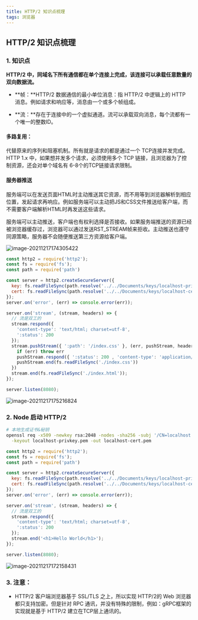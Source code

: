 ```yaml
---
title: HTTP/2 知识点梳理
tags: 浏览器
---
```


## HTTP/2 知识点梳理



### 1. **知识点**

**HTTP/2 中，同域名下所有通信都在单个连接上完成，该连接可以承载任意数量的双向数据流。**

-  **帧：**HTTP/2 数据通信的最小单位消息：指 HTTP/2 中逻辑上的 HTTP 消息。例如请求和响应等，消息由一个或多个帧组成。

- **流：**存在于连接中的一个虚拟通道。流可以承载双向消息，每个流都有一个唯一的整数ID。

#### **多路复用**：

 代替原来的序列和阻塞机制。所有就是请求的都是通过一个 TCP连接并发完成。 HTTP 1.x 中，如果想并发多个请求，必须使用多个 TCP 链接，且浏览器为了控制资源，还会对单个域名有 6-8个的TCP链接请求限制。



#### **服务器推送**

服务端可以在发送页面HTML时主动推送其它资源，而不用等到浏览器解析到相应位置，发起请求再响应。例如服务端可以主动把JS和CSS文件推送给客户端，而不需要客户端解析HTML时再发送这些请求。

服务端可以主动推送，客户端也有权利选择是否接收。如果服务端推送的资源已经被浏览器缓存过，浏览器可以通过发送RST_STREAM帧来拒收。主动推送也遵守同源策略，服务器不会随便推送第三方资源给客户端。



![image-20211217174305422](https://tva1.sinaimg.cn/large/008i3skNly1gxgyzfzh45j31740mg75n.jpg)



```javascript
const http2 = require('http2');
const fs = require('fs');
const path = require('path')

const server = http2.createSecureServer({
  key: fs.readFileSync(path.resolve('../../Documents/keys/localhost-privkey.pem')),
  cert: fs.readFileSync(path.resolve('../../Documents/keys/localhost-cert.pem'))
});
server.on('error', (err) => console.error(err));

server.on('stream', (stream, headers) => {
  // 流是双工的
  stream.respond({
    'content-type': 'text/html; charset=utf-8',
    ':status': 200
  });
  stream.pushStream({ ':path': '/index.css' }, (err, pushStream, headers) => {
    if (err) throw err
    pushStream.respond({ ':status': 200 , 'content-type': 'application/json'});
    pushStream.end(fs.readFileSync('./index.css'))
  })
  stream.end(fs.readFileSync('./index.html'));
});

server.listen(8080);
```



![image-20211217175216824](https://tva1.sinaimg.cn/large/008i3skNly1gxgz9043lzj31oi0dsju4.jpg)



### 2. Node 启动 HTTP/2



```bash
# 本地生成证书&秘钥
openssl req -x509 -newkey rsa:2048 -nodes -sha256 -subj '/CN=localhost' \
  -keyout localhost-privkey.pem -out localhost-cert.pem
```



```javascript
const http2 = require('http2');
const fs = require('fs');
const path = require('path')

const server = http2.createSecureServer({
  key: fs.readFileSync(path.resolve('../../Documents/keys/localhost-privkey.pem')),
  cert: fs.readFileSync(path.resolve('../../Documents/keys/localhost-cert.pem'))
});
server.on('error', (err) => console.error(err));

server.on('stream', (stream, headers) => {
  // 流是双工的
  stream.respond({
    'content-type': 'text/html; charset=utf-8',
    ':status': 200
  });
  stream.end('<h1>Hello World</h1>');
});

server.listen(8080);
```

![image-20211217172158431](https://tva1.sinaimg.cn/large/008i3skNly1gxgydh6hzfj31je0tk0vg.jpg)

### 3. 注意：

- HTTP/2 客户端浏览器基于 SSL/TLS 之上，所以实现 HTTP/2的 Web 浏览器都只支持加密。但是针对 RPC 通讯，并没有特殊的限制，例如：gRPC框架的实现就是基于 HTTP/2 建立在TCP层上通讯的。

